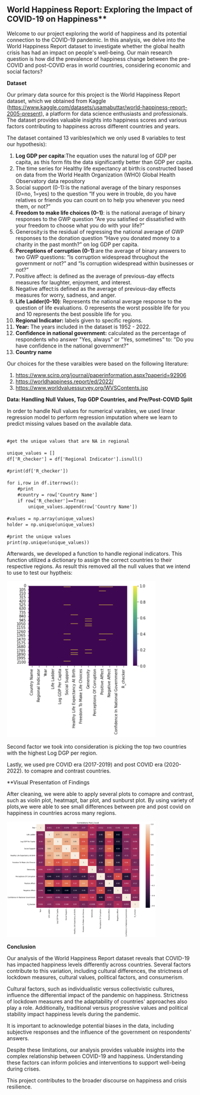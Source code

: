 ## World Happiness Report: Exploring the Impact of COVID-19 on Happiness**

Welcome to our project exploring the world of happiness and its potential connection to the COVID-19 pandemic. In this analysis, we delve into the World Happiness Report dataset to investigate whether the global health crisis has had an impact on people's well-being. Our main research question is how did the prevalence of happiness change between the pre-COVID and post-COVID eras in world countries, considering economic and social factors? 

**Dataset**


Our primary data source for this project is the World Happiness Report dataset, which we obtained from Kaggle (https://www.kaggle.com/datasets/usamabuttar/world-happiness-report-2005-present), a platform for data science enthusiasts and professionals. The dataset provides valuable insights into happiness scores and various factors contributing to happiness across different countries and years.

The dataset contained 13 varibles(which we only used 8 variables to test our hypothesis):
1. **Log GDP per capita**:The equation uses the natural log of GDP per capita, as this form fits the data significantly better than GDP per capita.
2. The time series for Healthy life expectancy at birth:is constructed based on data from the World Health Organization (WHO) Global Health Observatory data repository
3. Social support (0-1):is the national average of the binary responses (0=no, 1=yes) to the question “If you were in trouble, do you have relatives or friends you can count on to help you whenever you need them, or not?”
4. **Freedom to make life choices (0-1)**: is the national average of binary responses to the GWP question “Are you satisfied or dissatisfied with your freedom to choose what you do with your life?”
5. Generosity:is the residual of regressing the national average of GWP responses to the donation question “Have you donated money to a charity in the past month?” on log GDP per capita.
6. **Perceptions of corruption (0-1)**:are the average of binary answers to two GWP questions: “Is corruption widespread throughout the government or not?” and “Is corruption widespread within businesses or not?”
7. Positive affect: is defined as the average of previous-day effects measures for laughter, enjoyment, and interest. 
8. Negative affect:is defined as the average of previous-day effects measures for worry, sadness, and anger.
9. **Life Ladder(0-10)**: Represents the national average response to the question of life evaluations. 0 represents the worst possible life for you and 10 represents the best possible life for you. 
10. **Regional Indicator:** labels given to specific regions. 
11. **Year:** The years included in the dataset is 1952 - 2022.
12. **Confidence in national government:** calculated as the percentage of respondents who answer "Yes, always" or "Yes, sometimes" to: "Do you have confidence in the national government?"
13. **Country name** 


Our choices for the these varaibles were based on the following literature:
1. https://www.scirp.org/journal/paperinformation.aspx?paperid=92906
2. https://worldhappiness.report/ed/2022/
3. https://www.worldvaluessurvey.org/WVSContents.jsp

**Data: Handling Null Values, Top GDP Countries, and Pre/Post-COVID Split**


In order to handle Null values for numerical varaibles, we used linear regression model to perform regression imputation where we learn to predict missing values based on the available data.

``` import re 

#get the unique values that are NA in regional

unique_values = []
df['R_checker'] = df['Regional Indicator'].isnull()

#print(df['R_checker'])

for i,row in df.iterrows():
    #print
    #country = row['Country Name']
    if row['R_checker']==True:
        unique_values.append(row['Country Name'])
    
#values = np.array(unique_values)
holder = np.unique(unique_values)

#print the unique values
print(np.unique(unique_values))
```
Afterwards, we developed a function to handle regional indicators. This function utilized a dictionary to assign the correct countries to their respective regions. As result this removed all the null values that we intend to use to test our hyptheis:


<img src="clear.png" alt="Missing Values Dataset" width="400">

Second factor we took into consideration is picking the top two countries with the highest Log DGP per region. 

Lastly, we used pre COVID era (2017-2019) and post COVID era (2020-2022). to comapre and contrast countries. 

**Visual Presentation of Findings

After cleaning, we were able to apply several plots to comapre and contrast, such as violin plot, heatmapt, bar plot, and sunburst plot. By using variety of plots,we were able to see small differences between pre and post covid on happiness in countries across many regions. 


<img src="heatmap.png" alt="Correlation Matrix" width="400">


**Conclusion**

Our analysis of the World Happiness Report dataset reveals that COVID-19 has impacted happiness levels differently across countries. Several factors contribute to this variation, including cultural differences, the strictness of lockdown measures, cultural values, political factors, and consumerism.

Cultural factors, such as individualistic versus collectivistic cultures, influence the differential impact of the pandemic on happiness. Strictness of lockdown measures and the adaptability of countries' approaches also play a role. Additionally, traditional versus progressive values and political stability impact happiness levels during the pandemic. 

It is important to acknowledge potential biases in the data, including subjective responses and the influence of the government on respondents' answers.

Despite these limitations, our analysis provides valuable insights into the complex relationship between COVID-19 and happiness. Understanding these factors can inform policies and interventions to support well-being during crises.

This project contributes to the broader discourse on happiness and crisis resilience.


